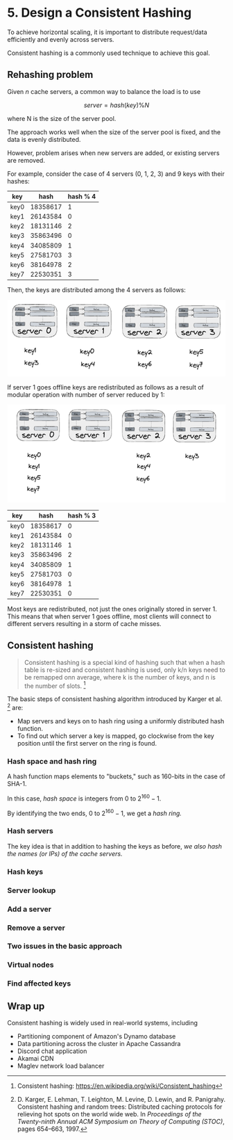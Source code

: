 # 5. Design a Consistent Hashing

To achieve horizontal scaling, it is important to distribute request/data efficiently and evenly across servers.

Consistent hashing is a commonly used technique to achieve this goal.

## Rehashing problem

Given $n$ cache servers, a common way to balance the load is to use

$$server = hash(key) \% N$$

where N is the size of the server pool.

The approach works well when the size of the server pool is fixed, and the data is evenly distributed.

However, problem arises when new servers are added, or existing servers are removed.

For example, consider the case of 4 servers (0, 1, 2, 3) and 9 keys with their hashes:

| key | hash | hash % 4 |
| --- | ---- | -------- |
| key0 | 18358617 | 1 |
| key1 | 26143584 | 0 |
| key2 | 18131146 | 2 |
| key3 | 35863496 | 0 |
| key4 | 34085809 | 1 |
| key5 | 27581703 | 3 |
| key6 | 38164978 | 2 |
| key7 | 22530351 | 3 |

Then, the keys are distributed among the 4 servers as follows:

![servers](../../assets/hashing.png)

If server 1 goes offline keys are redistributed as follows as a result of modular operation with number of server reduced by 1:

![rehashed](../../assets/rehashed.png)

| key | hash | hash % 3 |
| --- | ---- | -------- |
| key0 | 18358617 | 0 |
| key1 | 26143584 | 0 |
| key2 | 18131146 | 1 |
| key3 | 35863496 | 2 |
| key4 | 34085809 | 1 |
| key5 | 27581703 | 0 |
| key6 | 38164978 | 1 |
| key7 | 22530351 | 0 |

Most keys are redistributed, not just the ones originally stored in server 1. This means that when server 1 goes offline, most clients will connect to different servers resulting in a storm of cache misses.

## Consistent hashing

> Consistent hashing is a special kind of hashing such that when a hash table is re-sized and consistent hashing is used, only k/n keys need to be remapped onn average, where k is the number of keys, and n is the number of slots. [^1]

The basic steps of consistent hashing algorithm introduced by Karger et al. [^2] are:

  - Map servers and keys on to hash ring using a uniformly distributed hash function.
  - To find out which server a key is mapped, go clockwise from the key position until the first server on the ring is found.

### Hash space and hash ring

A hash function maps elements to "buckets," such as 160-bits in the case of SHA-1.

In this case, _hash space_ is integers from $0$ to $2^{160} - 1$.

By identifying the two ends, $0$ to $2^{160} - 1$, we get a _hash ring._

### Hash servers

The key idea is that in addition to hashing the keys as before, _we also hash the names (or IPs) of the cache servers._

### Hash keys

### Server lookup

### Add a server

### Remove a server

### Two issues in the basic approach

### Virtual nodes

### Find affected keys

## Wrap up

Consistent hashing is widely used in real-world systems, including

- Partitioning component of Amazon's Dynamo database
- Data partitioning across the cluster in Apache Cassandra
- Discord chat application
- Akamai CDN
- Maglev network load balancer

[^1]: Consistent hashing: https://en.wikipedia.org/wiki/Consistent_hashing

[^2]: D. Karger, E. Lehman, T. Leighton, M. Levine, D. Lewin, and R. Panigrahy. Consistent
hashing and random trees: Distributed caching protocols for relieving hot spots on the
world wide web. In _Proceedings of the Twenty-ninth Annual ACM Symposium on Theory
of Computing (STOC)_, pages 654–663, 1997.
